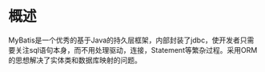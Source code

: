 # 概述
MyBatis是一个优秀的基于Java的持久层框架，内部封装了jdbc，使开发者只需要关注sql语句本身，而不用处理驱动，连接，Statement等繁杂过程。采用ORM的思想解决了实体类和数据库映射的问题。